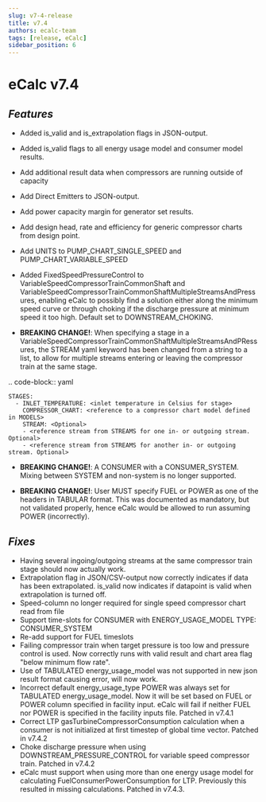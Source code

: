 ```yaml
---
slug: v7-4-release
title: v7.4
authors: ecalc-team
tags: [release, eCalc]
sidebar_position: 6
---
```


# eCalc v7.4


##  *Features*

* Added is_valid and is_extrapolation flags in JSON-output.
* Added is_valid flags to all energy usage model and consumer model results.
* Add additional result data when compressors are running outside of capacity
* Add Direct Emitters to JSON-output.
* Add power capacity margin for generator set results.
* Add design head, rate and efficiency for generic compressor charts from design point.
* Add UNITS to PUMP_CHART_SINGLE_SPEED and PUMP_CHART_VARIABLE_SPEED
* Added FixedSpeedPressureControl to VariableSpeedCompressorTrainCommonShaft and VariableSpeedCompressorTrainCommonShaftMultipleStreamsAndPressures, enabling eCalc to possibly find a solution either along the minimum speed curve or through choking if the discharge pressure at minimum speed it too high. Default set to DOWNSTREAM_CHOKING.

* **BREAKING CHANGE!**: When specifying a stage in a VariableSpeedCompressorTrainCommonShaftMultipleStreamsAndPRessures, the STREAM yaml keyword has been changed from a string to a list, to allow for multiple streams entering or leaving the compressor train at the same stage.

 .. code-block:: yaml

    STAGES:
      - INLET_TEMPERATURE: <inlet temperature in Celsius for stage>
        COMPRESSOR_CHART: <reference to a compressor chart model defined in MODELS>
        STREAM: <Optional>
        - <reference stream from STREAMS for one in- or outgoing stream. Optional>
        - <reference stream from STREAMS for another in- or outgoing stream. Optional>

* **BREAKING CHANGE!**: A CONSUMER with a CONSUMER_SYSTEM. Mixing between SYSTEM and non-system is no longer supported.

* **BREAKING CHANGE!**: User MUST specify FUEL or POWER as one of the headers in TABULAR format. This was documented as mandatory, but not validated properly, hence eCalc would be allowed to run assuming POWER (incorrectly).

## *Fixes*

- Having several ingoing/outgoing streams at the same compressor train stage should now actually work.
- Extrapolation flag in JSON/CSV-output now correctly indicates if data has been extrapolated. is_valid now indicates if datapoint is valid when extrapolation is turned off.
- Speed-column no longer required for single speed compressor chart read from file
- Support time-slots for CONSUMER with ENERGY_USAGE_MODEL TYPE: CONSUMER_SYSTEM
- Re-add support for FUEL timeslots
- Failing compressor train when target pressure is too low and pressure control is used. Now correctly runs with valid result and chart area flag "below minimum flow rate".
- Use of TABULATED energy_usage_model was not supported in new json result format causing error, will now work.
- Incorrect default energy_usage_type POWER was always set for TABULATED energy_usage_model. Now it will be set based on FUEL or POWER column specified in facility input. eCalc will fail if neither FUEL nor POWER is specified in the facility inputs file. Patched in v7.4.1
- Correct LTP gasTurbineCompressorConsumption calculation when a consumer is not initialized at first timestep of global time vector. Patched in v7.4.2
- Choke discharge pressure when using DOWNSTREAM_PRESSURE_CONTROL for variable speed compressor train. Patched in v7.4.2
- eCalc must support when using more than one energy usage model for calculating FuelConsumerPowerConsumption for LTP. Previously this resulted in missing calculations. Patched in v7.4.3.

